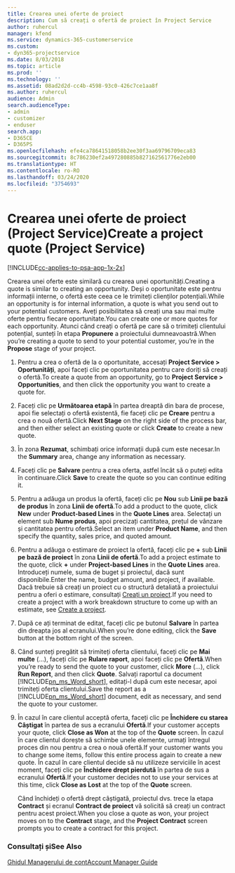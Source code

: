 ```yaml
---
title: Crearea unei oferte de proiect
description: Cum să creați o ofertă de proiect în Project Service
author: ruhercul
manager: kfend
ms.service: dynamics-365-customerservice
ms.custom:
- dyn365-projectservice
ms.date: 8/03/2018
ms.topic: article
ms.prod: ''
ms.technology: ''
ms.assetid: 08ad2d2d-cc4b-4598-93c0-426c7ce1aa8f
ms.author: ruhercul
audience: Admin
search.audienceType:
- admin
- customizer
- enduser
search.app:
- D365CE
- D365PS
ms.openlocfilehash: efe4ca78641518058b2ee30f3aa69796709eca83
ms.sourcegitcommit: 8c786230ef2a497280885b827162561776e2eb00
ms.translationtype: HT
ms.contentlocale: ro-RO
ms.lasthandoff: 03/24/2020
ms.locfileid: "3754693"
---
```

# <a name="create-a-project-quote-project-service"></a><span data-ttu-id="fd377-103">Crearea unei oferte de proiect (Project Service)</span><span class="sxs-lookup"><span data-stu-id="fd377-103">Create a project quote (Project Service)</span></span>

[!INCLUDE[cc-applies-to-psa-app-1x-2x](../includes/cc-applies-to-psa-app-1x-2x.md)]

<span data-ttu-id="fd377-104">Crearea unei oferte este similară cu crearea unei oportunități.</span><span class="sxs-lookup"><span data-stu-id="fd377-104">Creating a quote is similar to creating an opportunity.</span></span> <span data-ttu-id="fd377-105">Deși o oportunitate este pentru informații interne, o ofertă este ceea ce le trimiteți clienților potențiali.</span><span class="sxs-lookup"><span data-stu-id="fd377-105">While an opportunity is for internal information, a quote is what you send out to your potential customers.</span></span> <span data-ttu-id="fd377-106">Aveți posibilitatea să creați una sau mai multe oferte pentru fiecare oportunitate.</span><span class="sxs-lookup"><span data-stu-id="fd377-106">You can create one or more quotes for each opportunity.</span></span> <span data-ttu-id="fd377-107">Atunci când creați o ofertă pe care să o trimiteți clientului potențial, sunteți în etapa **Propunere** a proiectului dumneavoastră.</span><span class="sxs-lookup"><span data-stu-id="fd377-107">When you’re creating a quote to send to your potential customer, you’re in the **Propose** stage of your project.</span></span>  
  
1. <span data-ttu-id="fd377-108">Pentru a crea o ofertă de la o oportunitate, accesați **Project Service > Oportunități**, apoi faceți clic pe oportunitatea pentru care doriți să creați o ofertă.</span><span class="sxs-lookup"><span data-stu-id="fd377-108">To create a quote from an opportunity, go to **Project Service > Opportunities**, and then click the opportunity you want to create a quote for.</span></span>  
  
2. <span data-ttu-id="fd377-109">Faceți clic pe **Următoarea etapă** în partea dreaptă din bara de procese, apoi fie selectați o ofertă existentă, fie faceți clic pe **Creare** pentru a crea o nouă ofertă.</span><span class="sxs-lookup"><span data-stu-id="fd377-109">Click **Next Stage** on the right side of the process bar, and then either select an existing quote or click **Create** to create a new quote.</span></span>  
  
3. <span data-ttu-id="fd377-110">În zona **Rezumat**, schimbați orice informații după cum este necesar.</span><span class="sxs-lookup"><span data-stu-id="fd377-110">In the **Summary** area, change any information as necessary.</span></span>  
  
4. <span data-ttu-id="fd377-111">Faceți clic pe **Salvare** pentru a crea oferta, astfel încât să o puteți edita în continuare.</span><span class="sxs-lookup"><span data-stu-id="fd377-111">Click **Save** to create the quote so you can continue editing it.</span></span>  
  
5. <span data-ttu-id="fd377-112">Pentru a adăuga un produs la ofertă, faceți clic pe **Nou** sub **Linii pe bază de produs** în zona **Linii de ofertă**.</span><span class="sxs-lookup"><span data-stu-id="fd377-112">To add a product to the quote, click **New** under **Product-based Lines** in the **Quote Lines** area.</span></span> <span data-ttu-id="fd377-113">Selectați un element sub **Nume produs**, apoi precizați cantitatea, prețul de vânzare și cantitatea pentru ofertă.</span><span class="sxs-lookup"><span data-stu-id="fd377-113">Select an item under **Product Name**, and then specify the quantity, sales price, and quoted amount.</span></span>  
  
6. <span data-ttu-id="fd377-114">Pentru a adăuga o estimare de proiect la ofertă, faceți clic pe **+** sub **Linii pe bază de proiect** în zona **Linii de ofertă**.</span><span class="sxs-lookup"><span data-stu-id="fd377-114">To add a project estimate to the quote, click **+** under **Project-based Lines** in the **Quote Lines** area.</span></span> <span data-ttu-id="fd377-115">Introduceți numele, suma de buget și proiectul, dacă sunt disponibile.</span><span class="sxs-lookup"><span data-stu-id="fd377-115">Enter the name, budget amount, and project, if available.</span></span> <span data-ttu-id="fd377-116">Dacă trebuie să creați un proiect cu o structură detaliată a proiectului pentru a oferi o estimare, consultați [Creați un proiect](../project-service/create-project.md).</span><span class="sxs-lookup"><span data-stu-id="fd377-116">If you need to create a project with a work breakdown structure to come up with an estimate, see [Create a project](../project-service/create-project.md).</span></span>  
  
7. <span data-ttu-id="fd377-117">După ce ați terminat de editat, faceți clic pe butonul **Salvare** în partea din dreapta jos al ecranului.</span><span class="sxs-lookup"><span data-stu-id="fd377-117">When you’re done editing, click the **Save** button at the bottom right of the screen.</span></span>  
  
8. <span data-ttu-id="fd377-118">Când sunteți pregătit să trimiteți oferta clientului, faceți clic pe **Mai multe** (...), faceți clic pe **Rulare raport**, apoi faceți clic pe **Ofertă**.</span><span class="sxs-lookup"><span data-stu-id="fd377-118">When you’re ready to send the quote to your customer, click **More** (…), click **Run Report**, and then click **Quote**.</span></span> <span data-ttu-id="fd377-119">Salvați raportul ca document [!INCLUDE[pn_ms_Word_short](../includes/pn-ms-word-short.md)], editați-l după cum este necesar, apoi trimiteți oferta clientului.</span><span class="sxs-lookup"><span data-stu-id="fd377-119">Save the report as a [!INCLUDE[pn_ms_Word_short](../includes/pn-ms-word-short.md)] document, edit as necessary, and send the quote to your customer.</span></span>  
  
9. <span data-ttu-id="fd377-120">În cazul în care clientul acceptă oferta, faceți clic pe **Închidere cu starea Câștigat** în partea de sus a ecranului **Ofertă**.</span><span class="sxs-lookup"><span data-stu-id="fd377-120">If your customer accepts your quote, click **Close as Won** at the top of the **Quote** screen.</span></span> <span data-ttu-id="fd377-121">În cazul în care clientul dorește să schimbe unele elemente, urmați întregul proces din nou pentru a crea o nouă ofertă.</span><span class="sxs-lookup"><span data-stu-id="fd377-121">If your customer wants you to change some items, follow this entire process again to create a new quote.</span></span> <span data-ttu-id="fd377-122">În cazul în care clientul decide să nu utilizeze serviciile în acest moment, faceți clic pe **Închidere drept pierdută** în partea de sus a ecranului **Ofertă**.</span><span class="sxs-lookup"><span data-stu-id="fd377-122">If your customer decides not to use your services at this time, click **Close as Lost** at the top of the **Quote** screen.</span></span>  
  
   <span data-ttu-id="fd377-123">Când închideți o ofertă drept câștigată, proiectul dvs. trece la etapa **Contract** și ecranul **Contract de proiect** vă solicită să creați un contract pentru acest proiect.</span><span class="sxs-lookup"><span data-stu-id="fd377-123">When you close a quote as won, your project moves on to the **Contract** stage, and the **Project Contract** screen prompts you to create a contract for this project.</span></span>  
  
### <a name="see-also"></a><span data-ttu-id="fd377-124">Consultați și</span><span class="sxs-lookup"><span data-stu-id="fd377-124">See Also</span></span>  
 [<span data-ttu-id="fd377-125">Ghidul Managerului de cont</span><span class="sxs-lookup"><span data-stu-id="fd377-125">Account Manager Guide</span></span>](../project-service/account-manager-guide.md)

